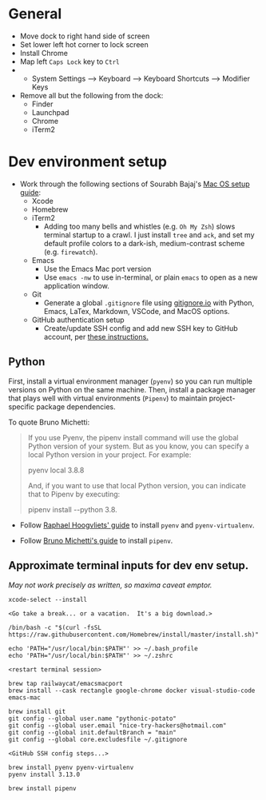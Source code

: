 # General
+ Move dock to right hand side of screen
+ Set lower left hot corner to lock screen
+ Install Chrome
+ Map left `Caps Lock` key to `Ctrl`
+ 	+ System Settings --> Keyboard --> Keyboard Shortcuts --> Modifier Keys
+ Remove all but the following from the dock:
  + Finder
  + Launchpad
  + Chrome
  + iTerm2

# Dev environment setup
+ Work through the following sections of Sourabh Bajaj's [Mac OS setup guide](https://sourabhbajaj.com/mac-setup):
	+ Xcode
	+ Homebrew
	+ iTerm2
		+ Adding too many bells and whistles (e.g. `Oh My Zsh`) slows terminal startup to a crawl.  I just install `tree` and `ack`, and set my default profile colors to a dark-ish, medium-contrast scheme (e.g. `firewatch`).
	+ Emacs
    	+ Use the Emacs Mac port version
    	+ Use `emacs -nw` to use in-terminal, or plain `emacs` to open as a new application window.
	+ Git
    	+ Generate a global `.gitignore` file using [gitignore.io](https://www.gitignore.io/?templates=macos) with Python, Emacs, LaTex, Markdown, VSCode, and MacOS options.
	+ GitHub authentication setup
    	+ Create/update SSH config and add new SSH key to GitHub account, per [these instructions.](https://sourabhbajaj.com/mac-setup/Git/#:~:text=SSH%20Config%20for%20GitHub)

## Python
First, install a virtual environment manager (`pyenv`) so you can run multiple versions on Python on the same machine.  Then, install a package manager that plays well with virtual environments (`Pipenv`) to maintain project-specific package dependencies.

To quote Bruno Michetti:
> If you use Pyenv, the pipenv install command will use the global Python version of your system. But as you know, you can specify a local Python version in your project. For example:
>
> pyenv local 3.8.8
>
> And, if you want to use that local Python version, you can indicate that to Pipenv by executing:
>
> pipenv install --python 3.8.

+ Follow [Raphael Hoogvliets' guide](https://medium.com/marvelous-mlops/the-rightway-to-install-python-on-a-mac-f3146d9d9a32) to install `pyenv` and `pyenv-virtualenv`.

+ Follow [Bruno Michetti's guide](https://www.rootstrap.com/blog/how-to-manage-your-python-projects-with-pipenv-pyenv) to install `pipenv`.

## Approximate terminal inputs for dev env setup.

_May not work precisely as written, so maxima caveat emptor._

```
xcode-select --install

<Go take a break... or a vacation.  It's a big download.>

/bin/bash -c "$(curl -fsSL https://raw.githubusercontent.com/Homebrew/install/master/install.sh)"

echo 'PATH="/usr/local/bin:$PATH"' >> ~/.bash_profile
echo 'PATH="/usr/local/bin:$PATH"' >> ~/.zshrc

<restart terminal session>

brew tap railwaycat/emacsmacport
brew install --cask rectangle google-chrome docker visual-studio-code emacs-mac

brew install git
git config --global user.name "pythonic-potato"
git config --global user.email "nice-try-hackers@hotmail.com"
git config --global init.defaultBranch = "main"
git config --global core.excludesfile ~/.gitignore

<GitHub SSH config steps...>

brew install pyenv pyenv-virtualenv 
pyenv install 3.13.0

brew install pipenv



```
